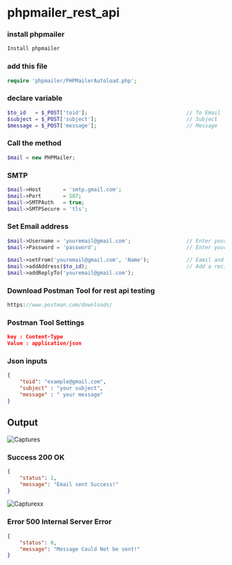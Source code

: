 # phpmailer_rest_api
### install phpmailer
```php
Install phpmailer
```
### add this file
```php
require 'phpmailer/PHPMailerAutoload.php'; 
```
### declare variable 
```php
$to_id   = $_POST['toid'];                                // To Email
$subject = $_POST['subject'];                             // Subject
$message = $_POST['message'];                             // Message
```
### Call the method
```php
$mail = new PHPMailer;
```
### SMTP 
```php
$mail->Host       = 'smtp.gmail.com';
$mail->Port       = 587;
$mail->SMTPAuth   = true;
$mail->SMTPSecure = 'tls';
```
### Set Email address 
```php
$mail->Username = 'youremail@gmail.com';                  // Enter your email here 
$mail->Password = 'password';                             // Enter your password 
    
$mail->setFrom('youremail@gmail.com', 'Name');            // Eamil and Name
$mail->addAddress($to_id);                                // Add a recipient
$mail->addReplyTo('youremail@gmail.com');
```
### Download Postman Tool for rest api testing
```php
https://www.postman.com/downloads/
```
### Postman Tool Settings
```json
key : Content-Type
Value : application/json
```
### Json inputs
```json
{
	"toid": "example@gmail.com",
	"subject" : "your subject",
	"message" : " your message"
}
```

## Output
![Captures](https://user-images.githubusercontent.com/60460387/90245943-39b37180-de51-11ea-9c9e-7baac5b2212c.JPG)

### Success 200 OK
```json
{
    "status": 1,
    "message": "Email sent Success!"
}
```
![Capturexx](https://user-images.githubusercontent.com/60460387/90246864-17225800-de53-11ea-9777-36fafab6f644.JPG)

### Error 500 Internal Server Error
```json
{
    "status": 0,
    "message": "Message Could Not be sent!"
}
```
